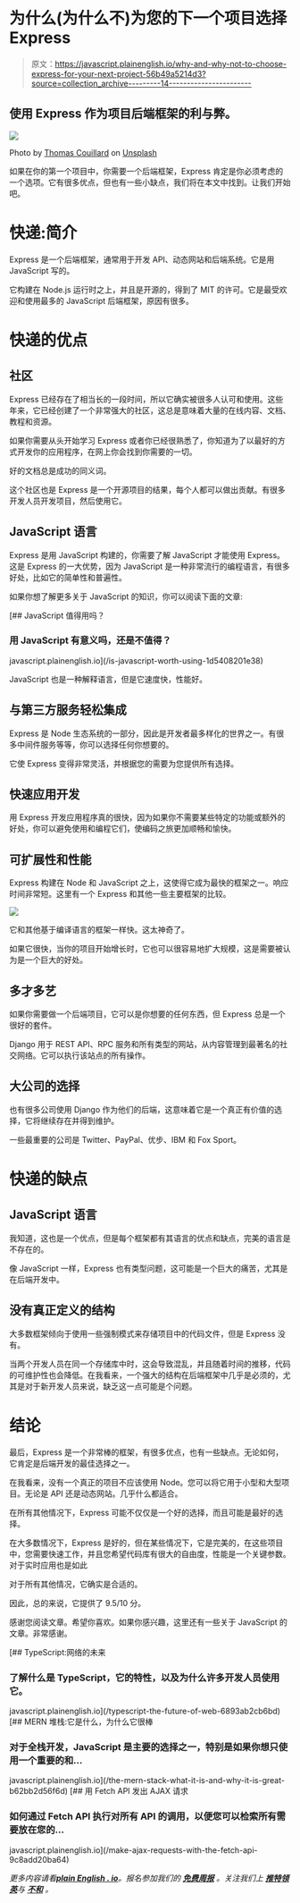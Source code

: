 # 为什么(为什么不)为您的下一个项目选择 Express

> 原文：<https://javascript.plainenglish.io/why-and-why-not-to-choose-express-for-your-next-project-56b49a5214d3?source=collection_archive---------14----------------------->

## 使用 Express 作为项目后端框架的利与弊。

![](img/7c861ac1fe788659dd1b2fb1a06f8a49.png)

Photo by [Thomas Couillard](https://unsplash.com/es/@thomascouillard?utm_source=medium&utm_medium=referral) on [Unsplash](https://unsplash.com?utm_source=medium&utm_medium=referral)

如果在你的第一个项目中，你需要一个后端框架，Express 肯定是你必须考虑的一个选项。它有很多优点，但也有一些小缺点，我们将在本文中找到。让我们开始吧。

# 快递:简介

Express 是一个后端框架，通常用于开发 API、动态网站和后端系统。它是用 JavaScript 写的。

它构建在 Node.js 运行时之上，并且是开源的，得到了 MIT 的许可。它是最受欢迎和使用最多的 JavaScript 后端框架，原因有很多。

# 快递的优点

## 社区

Express 已经存在了相当长的一段时间，所以它确实被很多人认可和使用。这些年来，它已经创建了一个非常强大的社区，这总是意味着大量的在线内容、文档、教程和资源。

如果你需要从头开始学习 Express 或者你已经很熟悉了，你知道为了以最好的方式开发你的应用程序，在网上你会找到你需要的一切。

好的文档总是成功的同义词。

这个社区也是 Express 是一个开源项目的结果，每个人都可以做出贡献。有很多开发人员开发项目，然后使用它。

## JavaScript 语言

Express 是用 JavaScript 构建的，你需要了解 JavaScript 才能使用 Express。这是 Express 的一大优势，因为 JavaScript 是一种非常流行的编程语言，有很多好处，比如它的简单性和普遍性。

如果你想了解更多关于 JavaScript 的知识，你可以阅读下面的文章:

[](/is-javascript-worth-using-1d5408201e38) [## JavaScript 值得用吗？

### 用 JavaScript 有意义吗，还是不值得？

javascript.plainenglish.io](/is-javascript-worth-using-1d5408201e38) 

JavaScript 也是一种解释语言，但是它速度快，性能好。

## 与第三方服务轻松集成

Express 是 Node 生态系统的一部分，因此是开发者最多样化的世界之一。有很多中间件服务等等，你可以选择任何你想要的。

它使 Express 变得非常灵活，并根据您的需要为您提供所有选择。

## 快速应用开发

用 Express 开发应用程序真的很快，因为如果你不需要某些特定的功能或额外的好处，你可以避免使用和编程它们，使编码之旅更加顺畅和愉快。

## 可扩展性和性能

Express 构建在 Node 和 JavaScript 之上，这使得它成为最快的框架之一。响应时间非常短。这里有一个 Express 和其他一些主要框架的比较。

![](img/bead35f3665093d3a7a7a1660faa1607.png)

它和其他基于编译语言的框架一样快。这太神奇了。

如果它很快，当你的项目开始增长时，它也可以很容易地扩大规模，这是需要被认为是一个巨大的好处。

## 多才多艺

如果你需要做一个后端项目，它可以是你想要的任何东西，但 Express 总是一个很好的套件。

Django 用于 REST API、RPC 服务和所有类型的网站，从内容管理到最著名的社交网络。它可以执行该站点的所有操作。

## 大公司的选择

也有很多公司使用 Django 作为他们的后端，这意味着它是一个真正有价值的选择，它将继续存在并得到维护。

一些最重要的公司是 Twitter、PayPal、优步、IBM 和 Fox Sport。

# 快递的缺点

## JavaScript 语言

我知道，这也是一个优点，但是每个框架都有其语言的优点和缺点，完美的语言是不存在的。

像 JavaScript 一样，Express 也有类型问题，这可能是一个巨大的痛苦，尤其是在后端开发中。

## 没有真正定义的结构

大多数框架倾向于使用一些强制模式来存储项目中的代码文件，但是 Express 没有。

当两个开发人员在同一个存储库中时，这会导致混乱，并且随着时间的推移，代码的可维护性也会降低。在我看来，一个强大的结构在后端框架中几乎是必须的，尤其是对于新开发人员来说，缺乏这一点可能是个问题。

# 结论

最后，Express 是一个非常棒的框架，有很多优点，也有一些缺点。无论如何，它肯定是后端开发的最佳选择之一。

在我看来，没有一个真正的项目不应该使用 Node。您可以将它用于小型和大型项目。无论是 API 还是动态网站。几乎什么都适合。

在所有其他情况下，Express 可能不仅仅是一个好的选择，而且可能是最好的选择。

在大多数情况下，Express 是好的，但在某些情况下，它是完美的，在这些项目中，您需要快速工作，并且您希望代码库有很大的自由度，性能是一个关键参数。对于实时应用也是如此

对于所有其他情况，它确实是合适的。

因此，总的来说，它提供了 9.5/10 分。

感谢您阅读文章。希望你喜欢。如果你感兴趣，这里还有一些关于 JavaScript 的文章。非常感谢。

[](/typescript-the-future-of-web-6893ab2cb6bd) [## TypeScript:网络的未来

### 了解什么是 TypeScript，它的特性，以及为什么许多开发人员使用它。

javascript.plainenglish.io](/typescript-the-future-of-web-6893ab2cb6bd) [](/the-mern-stack-what-it-is-and-why-it-is-great-b62bb2d56f6d) [## MERN 堆栈:它是什么，为什么它很棒

### 对于全栈开发，JavaScript 是主要的选择之一，特别是如果你想只使用一个重要的和…

javascript.plainenglish.io](/the-mern-stack-what-it-is-and-why-it-is-great-b62bb2d56f6d) [](/make-ajax-requests-with-the-fetch-api-9c8add20ba64) [## 用 Fetch API 发出 AJAX 请求

### 如何通过 Fetch API 执行对所有 API 的调用，以便您可以检索所有需要放在您的…

javascript.plainenglish.io](/make-ajax-requests-with-the-fetch-api-9c8add20ba64) 

*更多内容请看*[***plain English . io***](https://plainenglish.io/)*。报名参加我们的* [***免费周报***](http://newsletter.plainenglish.io/) *。关注我们上* [***推特***](https://twitter.com/inPlainEngHQ)[***领英***](https://www.linkedin.com/company/inplainenglish/)*与* [***不和***](https://discord.gg/GtDtUAvyhW) *。*